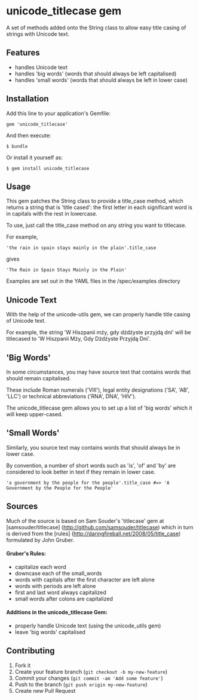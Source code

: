 # unicode_titlecase gem

A set of methods added onto the String class to allow easy title casing of strings with Unicode text.

## Features

* handles Unicode text
* handles 'big words' (words that should always be left capitalised)
* handles 'small words' (words that should always be left in lower case)

## Installation

Add this line to your application's Gemfile:

    gem 'unicode_titlecase'

And then execute:

    $ bundle

Or install it yourself as:

    $ gem install unicode_titlecase

## Usage

This gem patches the String class to provide a title_case method, which returns a string that is 'title cased': the first letter in each significant word is in capitals with the rest in lowercase.

To use, just call the title_case method on any string you want to titlecase.

For example,

    'the rain in spain stays mainly in the plain'.title_case
    
gives

    'The Rain in Spain Stays Mainly in the Plain'

Examples are set out in the YAML files in the /spec/examples directory

## Unicode Text

With the help of the unicode-utils gem, we can properly handle title casing of Unicode text.

For example, the string 'W Hiszpanii mży, gdy dżdżyste przyjdą dni' will be titlecased to 'W Hiszpanii Mży, Gdy Dżdżyste Przyjdą Dni'.

## 'Big Words'

In some circumstances, you may have source text that contains words that should remain capitalised.

These include Roman numerals ('VIII'), legal entity designations ('SA', 'AB', 'LLC') or technical abbreviations ('RNA', DNA', 'HIV').

The unicode_titlecase gem allows you to set up a list of 'big words' which it will keep upper-cased.

## 'Small Words'

Similarly, you source text may contains words that should always be in lower case.

By convention, a number of short words such as 'is', 'of' and 'by' are considered to look better in text if they remain in lower case.

	'a government by the people for the people'.title_case #=> 'A Government by the People for the People'
	
## Sources

Much of the source is based on Sam Souder's 'titlecase' gem at [samsouder/titlecase] (http://github.com/samsouder/titlecase) which in turn is derived from the [rules] (http://daringfireball.net/2008/05/title_case) formulated by John Gruber.

#### Gruber's Rules:
  - capitalize each word
  - downcase each of the small_words
  - words with capitals after the first character are left alone
  - words with periods are left alone
  - first and last word always capitalized
  - small words after colons are capitalized

#### Additions in the unicode_titlecase Gem:
 - properly handle Unicode text (using the unicode_utils gem)
 - leave 'big words' capitalised

## Contributing

1. Fork it
2. Create your feature branch (`git checkout -b my-new-feature`)
3. Commit your changes (`git commit -am 'Add some feature'`)
4. Push to the branch (`git push origin my-new-feature`)
5. Create new Pull Request
